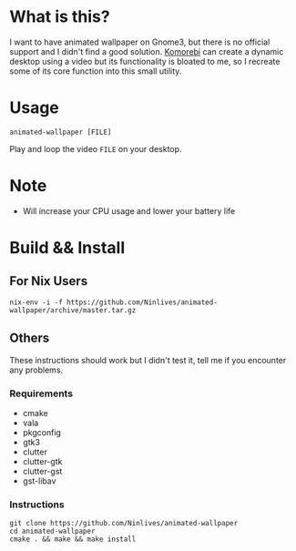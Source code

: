 
# What is this?

I want to have animated wallpaper on Gnome3, but there is no official support and I didn't find a good solution. [Komorebi](https://github.com/cheesecakeufo/komorebi) can create a dynamic desktop using a video but its functionality is bloated to me, so I recreate some of its core function into this small utility.

# Usage

```shell
animated-wallpaper [FILE]
```

Play and loop the video `FILE` on your desktop.

# Note

- Will increase your CPU usage and lower your battery life

# Build && Install

## For Nix Users

```shell
nix-env -i -f https://github.com/Ninlives/animated-wallpaper/archive/master.tar.gz
```

## Others

These instructions should work but I didn't test it, tell me if you encounter any problems.

### Requirements

- cmake
- vala
- pkgconfig
- gtk3
- clutter 
- clutter-gtk
- clutter-gst
- gst-libav

### Instructions

```shell
git clone https://github.com/Ninlives/animated-wallpaper
cd animated-wallpaper
cmake . && make && make install
```
